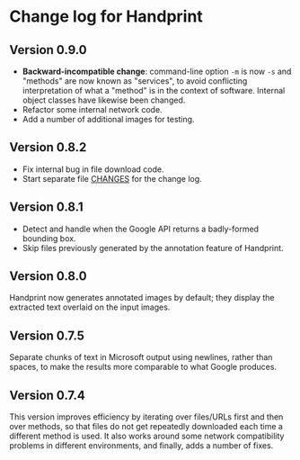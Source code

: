Change log for Handprint
========================

Version 0.9.0
-------------

* **Backward-incompatible change**: command-line option `-m` is now `-s` and "methods" are now known as "services", to avoid conflicting interpretation of what a "method" is in the context of software.  Internal object classes have likewise been changed.
* Refactor some internal network code.
* Add a number of additional images for testing.


Version 0.8.2
-------------

* Fix internal bug in file download code.
* Start separate file [CHANGES](https://github.com/caltechlibrary/handprint/blob/master/CHANGES.md) for the change log.


Version 0.8.1
-------------

* Detect and handle when the Google API returns a badly-formed bounding box.
* Skip files previously generated by the annotation feature of Handprint.


Version 0.8.0
-------------

Handprint now generates annotated images by default; they display the extracted text overlaid on the input images.


Version 0.7.5
-------------

Separate chunks of text in Microsoft output using newlines, rather than spaces, to make the results more comparable to what Google produces.


Version 0.7.4
-------------

This version improves efficiency by iterating over files/URLs first and then over methods, so that files do not get repeatedly downloaded each time a different method is used.  It also works around some network compatibility problems in different environments, and finally, adds a number of fixes.
